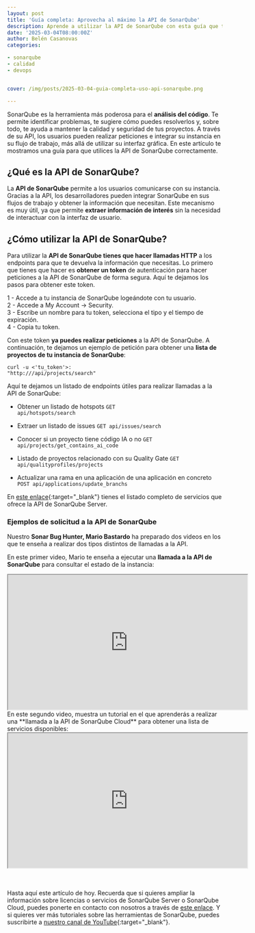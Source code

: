 ```yaml
---
layout: post
title: 'Guía completa: Aprovecha al máximo la API de SonarQube'
description: Aprende a utilizar la API de SonarQube con esta guía que te hemos preparado. 
date: '2025-03-04T08:00:00Z'
author: Belén Casanovas
categories:

- sonarqube
- calidad
- devops


cover: /img/posts/2025-03-04-guia-completa-uso-api-sonarqube.png

---
```


SonarQube es la herramienta más poderosa para el **análisis del código**. Te permite identificar problemas, te sugiere cómo puedes resolverlos y, sobre todo, te ayuda a mantener la calidad y seguridad de tus proyectos. A través de su API, los usuarios pueden realizar peticiones e integrar su instancia en su flujo de trabajo, más allá de utilizar su interfaz gráfica. En este artículo te mostramos una guía para que utilices la API de SonarQube correctamente.

<h2>¿Qué es la API de SonarQube?</h2>

La **API de SonarQube** permite a los usuarios comunicarse con su instancia. Gracias a la API, los desarrolladores pueden integrar SonarQube en sus flujos de trabajo y obtener la información que necesitan. Este mecanismo es muy útil, ya que permite **extraer información de interés** sin la necesidad de interactuar con la interfaz de usuario.


<h2>¿Cómo utilizar la API de SonarQube?</h2>

Para utilizar la **API de SonarQube tienes que hacer llamadas HTTP** a los endpoints para que te devuelva la información que necesitas. Lo primero que tienes que hacer es **obtener un token** de autenticación para hacer peticiones a la API de SonarQube de forma segura. Aquí te dejamos los pasos para obtener este token. 

1 - Accede a tu instancia de SonarQube logeándote con tu usuario. <br>
2 - Accede a My Account -> Security. <br>
3 - Escribe un nombre para tu token, selecciona el tipo y el tiempo de expiración. <br>
4 - Copia tu token. <br>

Con este token **ya puedes realizar peticiones** a la API de SonarQube. A continuación, te dejamos un ejemplo de petición para obtener una **lista de proyectos de tu instancia de SonarQube**:

<code>curl -u <'tu_token'>: "http://<tu-servidor-sonarqube>/api/projects/search"</code>

Aquí te dejamos un listado de endpoints útiles para realizar llamadas a la API de SonarQube:


- Obtener un listado de hotspots <code>GET api/hotspots/search</code> <br>

- Extraer un listado de issues <code>GET api/issues/search</code> <br>

- Conocer si un proyecto tiene código IA o no <code>GET api/projects/get_contains_ai_code</code> <br>

- Listado de proyectos relacionado con su Quality Gate <code>GET api/qualityprofiles/projects</code> <br>

- Actualizar una rama en una aplicación de una aplicación en concreto <code>POST api/applications/update_branchs</code> <br>

En [este enlace](https://next.sonarqube.com/sonarqube/web_api){:target="_blank"} tienes el listado completo de servicios que ofrece la API de SonarQube Server.


<h3>Ejemplos de solicitud a la API de SonarQube</h3>


Nuestro **Sonar Bug Hunter, Mario Bastardo** ha preparado dos videos en los que te enseña a realizar dos tipos distintos de llamadas a la API.

En este primer video, Mario te enseña a ejecutar una **llamada a la API de SonarQube** para consultar el estado de la instancia:


<iframe width="560" height="315" src="https://www.youtube.com/embed/rJsjOBhcFz8?si=zxdEz5pj7WavQvDM" title="Llamada a la API para consultar el estado de la instancia de SonarQube" allow="accelerometer; autoplay; clipboard-write; encrypted-media; gyroscope; picture-in-picture; web-share" referrerpolicy="strict-origin-when-cross-origin" allowfullscreen></iframe>

<br>
En este segundo video, muestra un tutorial en el que aprenderás a realizar una **llamada a la API de SonarQube Cloud** para obtener una lista de servicios disponibles:

<iframe width="560" height="315" src="https://www.youtube.com/embed/FBgCZ_71Hy8?si=lQ13KvGsgESWAyt2" title="Llamada a la API para consultar el estado de servicios disponibles" allow="accelerometer; autoplay; clipboard-write; encrypted-media; gyroscope; picture-in-picture; web-share" referrerpolicy="strict-origin-when-cross-origin" allowfullscreen></iframe>

<br><br>
Hasta aquí este artículo de hoy. Recuerda que si quieres ampliar la información sobre licencias o servicios de SonarQube Server o SonarQube Cloud, puedes ponerte en contacto con nosotros a través de [este enlace](/contacto). Y si quieres ver más tutoriales sobre las herramientas de SonarQube, puedes suscribirte a [nuestro canal de YouTube](https://www.youtube.com/@excentiaTube){:target="_blank"}. 

